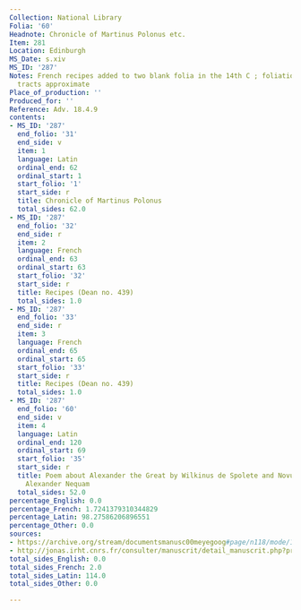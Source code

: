 ```yaml
---
Collection: National Library
Folia: '60'
Headnote: Chronicle of Martinus Polonus etc.
Item: 281
Location: Edinburgh
MS_Date: s.xiv
MS_ID: '287'
Notes: French recipes added to two blank folia in the 14th C ; foliation of Latin
  tracts approximate
Place_of_production: ''
Produced_for: ''
Reference: Adv. 18.4.9
contents:
- MS_ID: '287'
  end_folio: '31'
  end_side: v
  item: 1
  language: Latin
  ordinal_end: 62
  ordinal_start: 1
  start_folio: '1'
  start_side: r
  title: Chronicle of Martinus Polonus
  total_sides: 62.0
- MS_ID: '287'
  end_folio: '32'
  end_side: r
  item: 2
  language: French
  ordinal_end: 63
  ordinal_start: 63
  start_folio: '32'
  start_side: r
  title: Recipes (Dean no. 439)
  total_sides: 1.0
- MS_ID: '287'
  end_folio: '33'
  end_side: r
  item: 3
  language: French
  ordinal_end: 65
  ordinal_start: 65
  start_folio: '33'
  start_side: r
  title: Recipes (Dean no. 439)
  total_sides: 1.0
- MS_ID: '287'
  end_folio: '60'
  end_side: v
  item: 4
  language: Latin
  ordinal_end: 120
  ordinal_start: 69
  start_folio: '35'
  start_side: r
  title: Poem about Alexander the Great by Wilkinus de Spolete and Novus Aesopus by
    Alexander Nequam
  total_sides: 52.0
percentage_English: 0.0
percentage_French: 1.7241379310344829
percentage_Latin: 98.27586206896551
percentage_Other: 0.0
sources:
- https://archive.org/stream/documentsmanusc00meyegoog#page/n118/mode/1up
- http://jonas.irht.cnrs.fr/consulter/manuscrit/detail_manuscrit.php?projet=19790
total_sides_English: 0.0
total_sides_French: 2.0
total_sides_Latin: 114.0
total_sides_Other: 0.0

---
```

